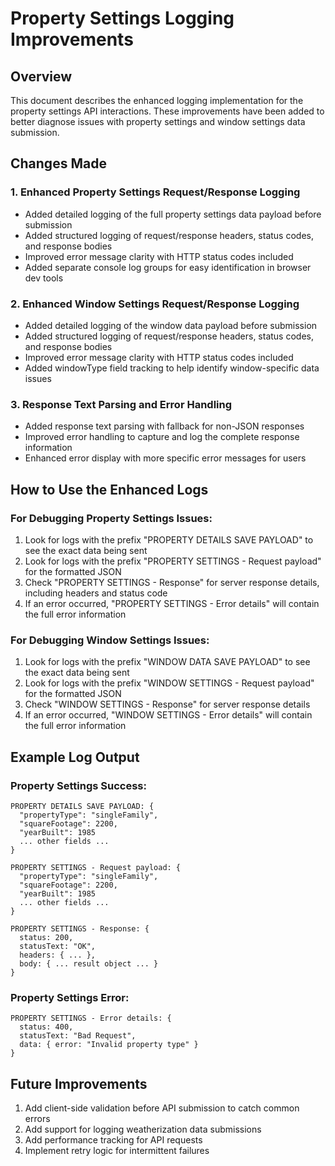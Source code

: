 # Property Settings Logging Improvements

## Overview
This document describes the enhanced logging implementation for the property settings API interactions. These improvements have been added to better diagnose issues with property settings and window settings data submission.

## Changes Made

### 1. Enhanced Property Settings Request/Response Logging
- Added detailed logging of the full property settings data payload before submission
- Added structured logging of request/response headers, status codes, and response bodies
- Improved error message clarity with HTTP status codes included
- Added separate console log groups for easy identification in browser dev tools

### 2. Enhanced Window Settings Request/Response Logging
- Added detailed logging of the window data payload before submission
- Added structured logging of request/response headers, status codes, and response bodies
- Improved error message clarity with HTTP status codes included
- Added windowType field tracking to help identify window-specific data issues

### 3. Response Text Parsing and Error Handling
- Added response text parsing with fallback for non-JSON responses
- Improved error handling to capture and log the complete response information
- Enhanced error display with more specific error messages for users

## How to Use the Enhanced Logs

### For Debugging Property Settings Issues:
1. Look for logs with the prefix "PROPERTY DETAILS SAVE PAYLOAD" to see the exact data being sent
2. Look for logs with the prefix "PROPERTY SETTINGS - Request payload" for the formatted JSON
3. Check "PROPERTY SETTINGS - Response" for server response details, including headers and status code
4. If an error occurred, "PROPERTY SETTINGS - Error details" will contain the full error information

### For Debugging Window Settings Issues:
1. Look for logs with the prefix "WINDOW DATA SAVE PAYLOAD" to see the exact data being sent
2. Look for logs with the prefix "WINDOW SETTINGS - Request payload" for the formatted JSON
3. Check "WINDOW SETTINGS - Response" for server response details
4. If an error occurred, "WINDOW SETTINGS - Error details" will contain the full error information

## Example Log Output

### Property Settings Success:
```
PROPERTY DETAILS SAVE PAYLOAD: {
  "propertyType": "singleFamily",
  "squareFootage": 2200,
  "yearBuilt": 1985
  ... other fields ...
}

PROPERTY SETTINGS - Request payload: {
  "propertyType": "singleFamily",
  "squareFootage": 2200,
  "yearBuilt": 1985
  ... other fields ...
}

PROPERTY SETTINGS - Response: {
  status: 200,
  statusText: "OK",
  headers: { ... },
  body: { ... result object ... }
}
```

### Property Settings Error:
```
PROPERTY SETTINGS - Error details: {
  status: 400,
  statusText: "Bad Request",
  data: { error: "Invalid property type" }
}
```

## Future Improvements

1. Add client-side validation before API submission to catch common errors
2. Add support for logging weatherization data submissions
3. Add performance tracking for API requests
4. Implement retry logic for intermittent failures
